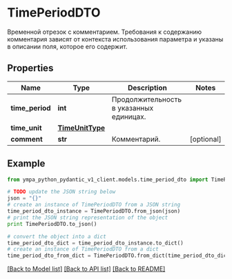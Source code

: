 # TimePeriodDTO

Временной отрезок с комментарием. Требования к содержанию комментария зависят от контекста использования параметра и указаны в описании поля, которое его содержит.

## Properties
Name | Type | Description | Notes
------------ | ------------- | ------------- | -------------
**time_period** | **int** | Продолжительность в указанных единицах. | 
**time_unit** | [**TimeUnitType**](TimeUnitType.md) |  | 
**comment** | **str** | Комментарий. | [optional] 

## Example

```python
from ympa_python_pydantic_v1_client.models.time_period_dto import TimePeriodDTO

# TODO update the JSON string below
json = "{}"
# create an instance of TimePeriodDTO from a JSON string
time_period_dto_instance = TimePeriodDTO.from_json(json)
# print the JSON string representation of the object
print TimePeriodDTO.to_json()

# convert the object into a dict
time_period_dto_dict = time_period_dto_instance.to_dict()
# create an instance of TimePeriodDTO from a dict
time_period_dto_from_dict = TimePeriodDTO.from_dict(time_period_dto_dict)
```
[[Back to Model list]](../README.md#documentation-for-models) [[Back to API list]](../README.md#documentation-for-api-endpoints) [[Back to README]](../README.md)


